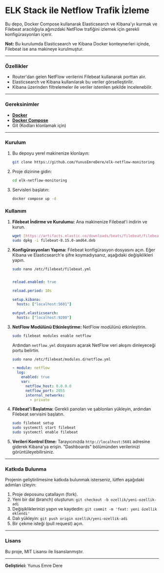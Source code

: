 # ELK Stack ile Netflow Trafik İzleme

Bu depo, Docker Compose kullanarak Elasticsearch ve Kibana'yı kurmak ve Filebeat aracılığıyla ağınızdaki NetFlow trafiğini izlemek için gerekli konfigürasyonları içerir.

**Not:** Bu kurulumda Elasticsearch ve Kibana Docker konteynerleri içinde, Filebeat ise ana makineye kurulmuştur.

---

### Özellikler
* Router'dan gelen NetFlow verilerini Filebeat kullanarak porttan alır.
* Elasticsearch ve Kibana kullanılarak bu veriler görselleştirilir.
* Kibana üzerinden filtrelemeler ile veriler istenilen şekilde incelenebilir.

---

### Gereksinimler
* [**Docker**](https://docs.docker.com/get-docker/)
* [**Docker Compose**](https://docs.docker.com/compose/install/)
* Git (Kodları klonlamak için)

---

### Kurulum

1.  Bu depoyu yerel makinenize klonlayın:
    ```bash
    git clone https://github.com/YunusEmreDere/elk-netflow-monitoring
    ```

2.  Proje dizinine gidin:
    ```bash
    cd elk-netflow-monitoring
    ```

3.  Servisleri başlatın:
    ```bash
    docker compose up -d
    ```

### Kullanım

1.  **Filebeat İndirme ve Kurulumu:**
    Ana makinenize Filebeat'i indirin ve kurun.
    ```bash
    wget [https://artifacts.elastic.co/downloads/beats/filebeat/filebeat-8.15.0-amd64.deb](https://artifacts.elastic.co/downloads/beats/filebeat/filebeat-8.15.0-amd64.deb)
    sudo dpkg -i filebeat-8.15.0-amd64.deb
    ```

2.  **Konfigürasyonları Yapma:**
    Filebeat konfigürasyon dosyasını açın. Eğer Kibana ve Elasticsearch'e şifre koymadıysanız, aşağıdaki değişiklikleri yapın.
    ```bash
    sudo nano /etc/filebeat/filebeat.yml
    ```
    ```yaml

    reload.enabled: true

    reload.period: 10s

    setup.kibana:
      hosts: ["localhost:5601"]

    output.elasticsearch:
      hosts: ["localhost:9200"]
    ```

3.  **NetFlow Modülünü Etkinleştirme:**
    NetFlow modülünü etkinleştirin.
    ```bash
    sudo filebeat modules enable netflow
    ```
    Ardından `netflow.yml` dosyasını açarak NetFlow veri akışını dinleyeceği portu belirtin.
    ```bash
    sudo nano /etc/filebeat/modules.d/netflow.yml
    ```
    ```yaml
    - module: netflow
      log:
        enabled: true
        var:
          netflow_host: 0.0.0.0
          netflow_port: 2055
          internal_networks:
            - private

    ```

4.  **Filebeat'i Başlatma:**
    Gerekli panoları ve şablonları yükleyin, ardından Filebeat servisini başlatın.
    ```bash
    sudo filebeat setup
    sudo systemctl start filebeat
    sudo systemctl enable filebeat
    ```

5.  **Verileri Kontrol Etme:**
    Tarayıcınızda `http://localhost:5601` adresine giderek Kibana'ya erişin. "Dashboards" bölümünden verilerinizi görüntüleyebilirsiniz.

---

### Katkıda Bulunma

Projenin geliştirilmesine katkıda bulunmak isterseniz, lütfen aşağıdaki adımları izleyin:

1.  Proje deposunu çatallayın (fork).
2.  Yeni bir dal (branch) oluşturun: `git checkout -b ozellik/yeni-ozellik-adi`
3.  Değişikliklerinizi yapın ve kaydedin: `git commit -m 'feat: yeni özellik eklendi'`
4.  Dalı yükleyin: `git push origin ozellik/yeni-ozellik-adi`
5.  Bir çekme isteği (pull request) açın.

---

### Lisans

Bu proje, MIT Lisansı ile lisanslanmıştır.

---

**Geliştirici:** Yunus Emre Dere
